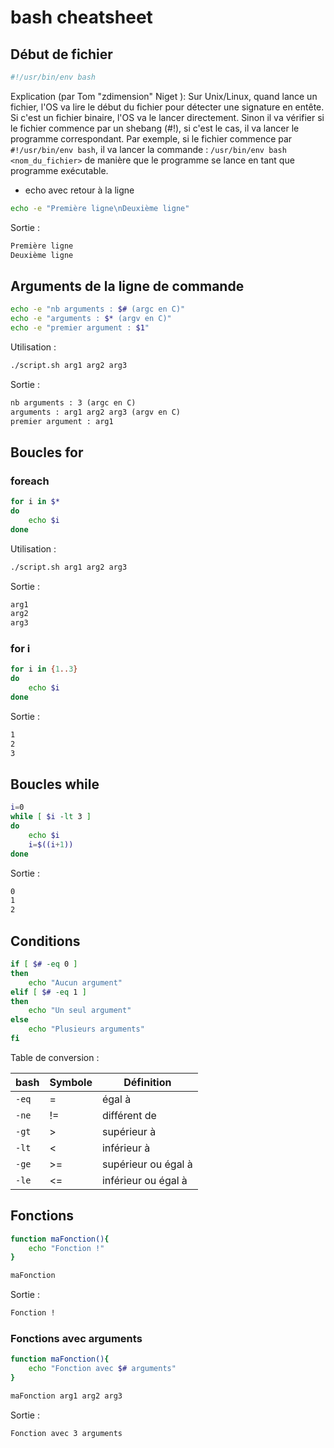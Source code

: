 # bash cheatsheet

## Début de fichier

```sh
#!/usr/bin/env bash
```

Explication (par Tom "zdimension" Niget ): Sur Unix/Linux, quand lance un fichier, l'OS va lire le début du fichier pour
détecter une signature en entête.
Si c'est un fichier binaire, l'OS va le lancer directement.
Sinon il va vérifier si le fichier commence par un shebang (#!), si c'est le cas, il va lancer le programme
correspondant.
Par exemple, si le fichier commence par `#!/usr/bin/env bash`, il va lancer la
commande : `/usr/bin/env bash <nom_du_fichier>` de manière que le programme se lance en tant que programme exécutable.

<!-- Source
https://discord.com/channels/@me/918521361280933928/983449913562112110 
-->

- echo avec retour à la ligne

```sh
echo -e "Première ligne\nDeuxième ligne"
```

Sortie :

```txt
Première ligne
Deuxième ligne
```

## Arguments de la ligne de commande

```sh
echo -e "nb arguments : $# (argc en C)"
echo -e "arguments : $* (argv en C)"
echo -e "premier argument : $1"
```

Utilisation :

```sh
./script.sh arg1 arg2 arg3
```

Sortie :

```txt
nb arguments : 3 (argc en C)
arguments : arg1 arg2 arg3 (argv en C)
premier argument : arg1
```

## Boucles for

### foreach

```sh
for i in $*
do
    echo $i
done
```

Utilisation :

```sh
./script.sh arg1 arg2 arg3
```

Sortie :

```sh
arg1
arg2
arg3
```

### for i

```sh
for i in {1..3}
do
    echo $i
done
```

Sortie :

```sh
1
2
3
```

## Boucles while

```sh
i=0
while [ $i -lt 3 ]
do
    echo $i
    i=$((i+1))
done
```

Sortie :

```sh
0
1
2
```

## Conditions

```sh
if [ $# -eq 0 ]
then
    echo "Aucun argument"
elif [ $# -eq 1 ]
then
    echo "Un seul argument"
else
    echo "Plusieurs arguments"
fi
```

Table de conversion :

| bash  | Symbole | Définition          |
|-------|---------|---------------------|
| `-eq` | =       | égal à              |
| `-ne` | !=      | différent de        |
| `-gt` | >       | supérieur à         |
| `-lt` | <       | inférieur à         |
| `-ge` | >=      | supérieur ou égal à |
| `-le` | <=      | inférieur ou égal à |

## Fonctions

```sh
function maFonction(){
    echo "Fonction !"
}

maFonction
```

Sortie :

```txt
Fonction !
```

### Fonctions avec arguments

```sh
function maFonction(){
    echo "Fonction avec $# arguments"
}

maFonction arg1 arg2 arg3
```

Sortie :

```txt
Fonction avec 3 arguments
```
